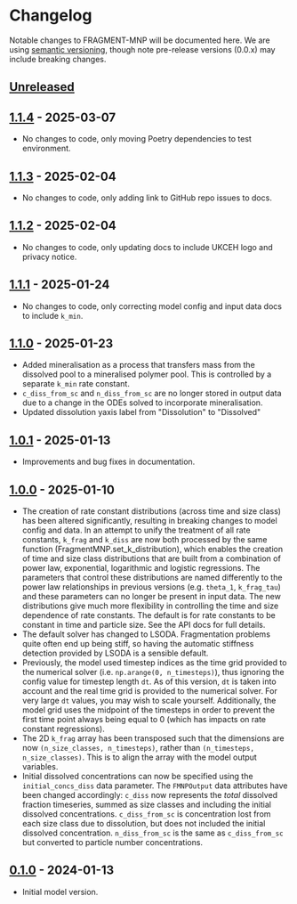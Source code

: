 # Changelog
Notable changes to FRAGMENT-MNP will be documented here. We are using [semantic versioning](https://semver.org/), though note pre-release versions (0.0.x) may include breaking changes.


## [Unreleased]

## [1.1.4] - 2025-03-07

* No changes to code, only moving Poetry dependencies to test environment.

## [1.1.3] - 2025-02-04

* No changes to code, only adding link to GitHub repo issues to docs.

## [1.1.2] - 2025-02-04

* No changes to code, only updating docs to include UKCEH logo and privacy notice.

## [1.1.1] - 2025-01-24

* No changes to code, only correcting model config and input data docs to include `k_min`.


## [1.1.0] - 2025-01-23

* Added mineralisation as a process that transfers mass from the dissolved pool to a mineralised polymer pool. This is controlled by a separate `k_min` rate constant.
* `c_diss_from_sc` and `n_diss_from_sc` are no longer stored in output data due to a change in the ODEs solved to incorporate mineralisation.
* Updated dissolution yaxis label from "Dissolution" to "Dissolved"


## [1.0.1] - 2025-01-13

* Improvements and bug fixes in documentation.


## [1.0.0] - 2025-01-10

* The creation of rate constant distributions (across time and size class) has been altered significantly, resulting in breaking changes to model config and data. In an attempt to unify the treatment of all rate constants, `k_frag` and `k_diss` are now both processed by the same function (FragmentMNP.set_k_distribution), which enables the creation of time and size class distributions that are built from a combination of power law, exponential, logarithmic and logistic regressions. The parameters that control these distributions are named differently to the power law relationships in previous versions (e.g. `theta_1`, `k_frag_tau`) and these parameters can no longer be present in input data. The new distributions give much more flexibility in controlling the time and size dependence of rate constants. The default is for rate constants to be constant in time and particle size. See the API docs for full details.
* The default solver has changed to LSODA. Fragmentation problems quite often end up being stiff, so having the automatic stiffness detection provided by LSODA is a sensible default.
* Previously, the model used timestep indices as the time grid provided to the numerical solver (i.e. `np.arange(0, n_timesteps)`), thus ignoring the config value for timestep length `dt`. As of this version, `dt` is taken into account and the real time grid is provided to the numerical solver. For very large `dt` values, you may wish to scale yourself. Additionally, the model grid uses the midpoint of the timesteps in order to prevent the first time point always being equal to 0 (which has impacts on rate constant regressions).
* The 2D `k_frag` array has been transposed such that the dimensions are now `(n_size_classes, n_timesteps)`, rather than `(n_timesteps, n_size_classes)`. This is to align the array with the model output variables.
* Initial dissolved concentrations can now be specified using the `initial_concs_diss` data parameter. The `FMNPOutput` data attributes have been changed accordingly: `c_diss` now represents the *total* dissolved fraction timeseries, summed as size classes and including the initial dissolved concentrations. `c_diss_from_sc` is concentration lost from each size class due to dissolution, but does not included the initial dissolved concentration. `n_diss_from_sc` is the same as `c_diss_from_sc` but converted to particle number concentrations.

## [0.1.0] - 2024-01-13

* Initial model version.


[Unreleased]: https://github.com/microplastics-cluster/fragment-mnp/compare/1.1.4...HEAD
[1.1.4]: https://github.com/microplastics-cluster/fragment-mnp/releases/tag/1.1.4
[1.1.3]: https://github.com/microplastics-cluster/fragment-mnp/releases/tag/1.1.3
[1.1.2]: https://github.com/microplastics-cluster/fragment-mnp/releases/tag/1.1.2
[1.1.1]: https://github.com/microplastics-cluster/fragment-mnp/releases/tag/1.1.1
[1.1.0]: https://github.com/microplastics-cluster/fragment-mnp/releases/tag/1.1.0
[1.0.1]: https://github.com/microplastics-cluster/fragment-mnp/releases/tag/1.0.1
[1.0.0]: https://github.com/microplastics-cluster/fragment-mnp/releases/tag/1.0.0
[0.1.0]: https://github.com/microplastics-cluster/fragment-mnp/releases/tag/0.1.0